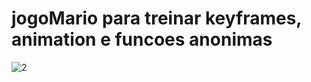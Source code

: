 # jogoMario para treinar keyframes, animation e funcoes anonimas
![2](https://user-images.githubusercontent.com/100743701/174796796-e2fcb9ff-cd28-45a0-a435-dd82a1a82571.gif)
